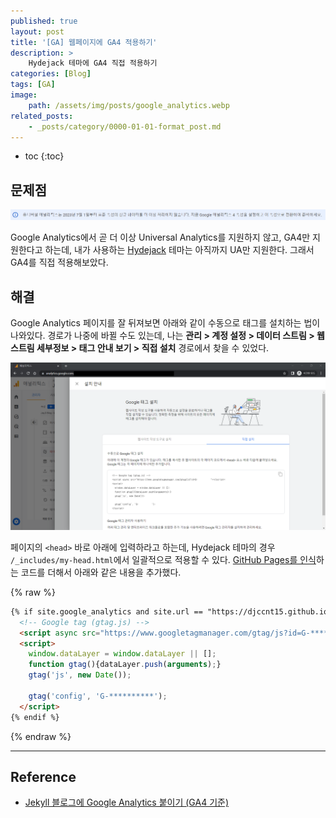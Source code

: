 ```yaml
---
published: true
layout: post
title: '[GA] 웹페이지에 GA4 적용하기'
description: >
    Hydejack 테마에 GA4 직접 적용하기
categories: [Blog]
tags: [GA]
image:
    path: /assets/img/posts/google_analytics.webp
related_posts:
    - _posts/category/0000-01-01-format_post.md
---
```

* toc
{:toc}

## 문제점

![ga_ua_warning](/assets/img/posts/ga_ua_warning.png)

Google Analytics에서 곧 더 이상 Universal Analytics를 지원하지 않고, GA4만 지원한다고 하는데, 내가 사용하는 [Hydejack](https://hydejack.com/) 테마는 아직까지 UA만 지원한다. 그래서 GA4를 직접 적용해보았다.  

## 해결

Google Analytics 페이지를 잘 뒤져보면 아래와 같이 수동으로 태그를 설치하는 법이 나와있다. 경로가 나중에 바뀔 수도 있는데, 나는 **관리 > 계정 설정 > 데이터 스트림 > 웹 스트림 세부정보 > 태그 안내 보기 > 직접 설치** 경로에서 찾을 수 있었다.  

![ga_install_manually](/assets/img/posts/ga_install_manually.png)

페이지의 `<head>` 바로 아래에 입력하라고 하는데, Hydejack 테마의 경우 `/_includes/my-head.html`에서 일괄적으로 적용할 수 있다. [GitHub Pages를 인식](/blog/github_pages_ga/)하는 코드를 더해서 아래와 같은 내용을 추가했다.  

{% raw %}
```html
{% if site.google_analytics and site.url == "https://djccnt15.github.io/" %}
  <!-- Google tag (gtag.js) -->
  <script async src="https://www.googletagmanager.com/gtag/js?id=G-**********"></script>
  <script>
    window.dataLayer = window.dataLayer || [];
    function gtag(){dataLayer.push(arguments);}
    gtag('js', new Date());

    gtag('config', 'G-**********');
  </script>
{% endif %}
```
{% endraw %}

---
## Reference
- [Jekyll 블로그에 Google Analytics 붙이기 (GA4 기준)](https://kim-eun-ji.github.io/etc/2021-05-18-ga/)